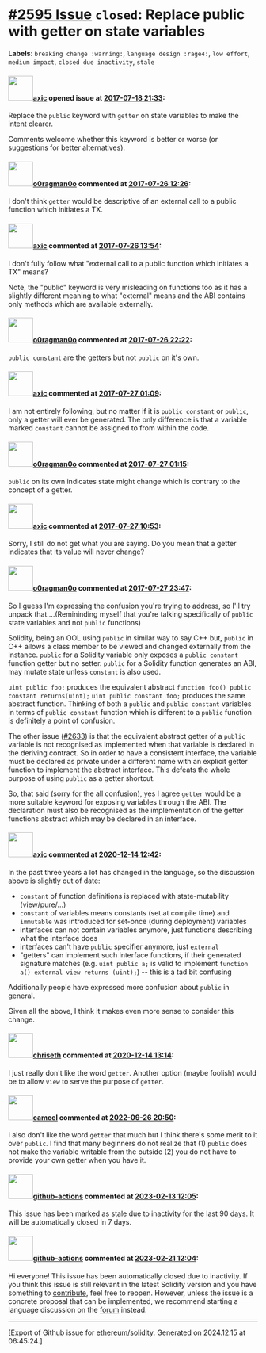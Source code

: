 # [\#2595 Issue](https://github.com/ethereum/solidity/issues/2595) `closed`: Replace public with getter on state variables
**Labels**: `breaking change :warning:`, `language design :rage4:`, `low effort`, `medium impact`, `closed due inactivity`, `stale`


#### <img src="https://avatars.githubusercontent.com/u/20340?v=4" width="50">[axic](https://github.com/axic) opened issue at [2017-07-18 21:33](https://github.com/ethereum/solidity/issues/2595):

Replace the `public` keyword with `getter` on state variables to make the intent clearer.

Comments welcome whether this keyword is better or worse (or suggestions for better alternatives).

#### <img src="https://avatars.githubusercontent.com/u/12790330?u=93f973ed85ec0c341023d85050ee1d3eb2be6679&v=4" width="50">[o0ragman0o](https://github.com/o0ragman0o) commented at [2017-07-26 12:26](https://github.com/ethereum/solidity/issues/2595#issuecomment-318038046):

I don't think `getter` would be descriptive of an external call to a public function which initiates a TX.

#### <img src="https://avatars.githubusercontent.com/u/20340?v=4" width="50">[axic](https://github.com/axic) commented at [2017-07-26 13:54](https://github.com/ethereum/solidity/issues/2595#issuecomment-318059915):

I don't fully follow what "external call to a public function which initiates a TX" means?

Note, the "public" keyword is very misleading on functions too as it has a slightly different meaning to what "external" means and the ABI contains only methods which are available externally.

#### <img src="https://avatars.githubusercontent.com/u/12790330?u=93f973ed85ec0c341023d85050ee1d3eb2be6679&v=4" width="50">[o0ragman0o](https://github.com/o0ragman0o) commented at [2017-07-26 22:22](https://github.com/ethereum/solidity/issues/2595#issuecomment-318200134):

`public constant` are the getters but not `public` on it's own.

#### <img src="https://avatars.githubusercontent.com/u/20340?v=4" width="50">[axic](https://github.com/axic) commented at [2017-07-27 01:09](https://github.com/ethereum/solidity/issues/2595#issuecomment-318227727):

I am not entirely following, but no matter if it is `public constant` or `public`, only a getter will ever be generated.  The only difference is that a variable marked `constant` cannot be assigned to from within the code.

#### <img src="https://avatars.githubusercontent.com/u/12790330?u=93f973ed85ec0c341023d85050ee1d3eb2be6679&v=4" width="50">[o0ragman0o](https://github.com/o0ragman0o) commented at [2017-07-27 01:15](https://github.com/ethereum/solidity/issues/2595#issuecomment-318228674):

`public` on its own indicates state might change which is contrary to the concept of a getter.

#### <img src="https://avatars.githubusercontent.com/u/20340?v=4" width="50">[axic](https://github.com/axic) commented at [2017-07-27 10:53](https://github.com/ethereum/solidity/issues/2595#issuecomment-318328843):

Sorry, I still do not get what you are saying. Do you mean that a getter indicates that its value will never change?

#### <img src="https://avatars.githubusercontent.com/u/12790330?u=93f973ed85ec0c341023d85050ee1d3eb2be6679&v=4" width="50">[o0ragman0o](https://github.com/o0ragman0o) commented at [2017-07-27 23:47](https://github.com/ethereum/solidity/issues/2595#issuecomment-318517169):

So I guess I'm expressing the confusion you're trying to address, so I'll try unpack that....(Remininding myself that you're talking specifically of `public` state variables and not `public` functions)

Solidity, being an OOL using `public` in similar way to say C++ but,
`public` in C++ allows a class member to be viewed and changed externally from the instance.
`public` for a Solidity variable only exposes a `public constant` function getter but no setter.
`public` for a Solidity function generates an ABI, may mutate state unless `constant` is also used.

`uint public foo;` produces the equivalent abstract `function foo() public constant returns(uint);`
`uint public constant foo;` produces the same abstract function.
Thinking of both a `public` and `public constant` variables in terms of `public constant` function which is different to a `public` function is definitely a point of confusion.

The other issue ([#2633](https://github.com/ethereum/solidity/issues/2633)) is that the equivalent abstract getter of a `public` variable is not recognised as implemented when that variable is declared in the deriving contract. So in order to have a consistent interface, the variable must be declared as private under a different name with an explicit getter function to implement the abstract interface.  This defeats the whole purpose of using `public` as a getter shortcut.  

So, that said (sorry for the all confusion), yes I agree `getter` would be a more suitable keyword for exposing variables through the ABI.  The declaration must also be recognised as the implementation of the getter functions abstract which may be declared in an interface.

#### <img src="https://avatars.githubusercontent.com/u/20340?v=4" width="50">[axic](https://github.com/axic) commented at [2020-12-14 12:42](https://github.com/ethereum/solidity/issues/2595#issuecomment-744413556):

In the past three years a lot has changed in the language, so the discussion above is slightly out of date:
- `constant` of function definitions is replaced with state-mutability (view/pure/...)
- `constant` of variables means constants (set at compile time) and `immutable` was introduced for set-once (during deployment) variables
- interfaces can not contain variables anymore, just functions describing what the interface does
- interfaces can't have `public` specifier anymore, just `external`
- "getters" can implement such interface functions, if their generated signature matches (e.g. `uint public a;` is valid to implement `function a() external view returns (uint);`) -- this is a tad bit confusing

Additionally people have expressed more confusion about `public` in general.

Given all the above, I think it makes even more sense to consider this change.

#### <img src="https://avatars.githubusercontent.com/u/9073706?v=4" width="50">[chriseth](https://github.com/chriseth) commented at [2020-12-14 13:14](https://github.com/ethereum/solidity/issues/2595#issuecomment-744431676):

I just really don't like the word `getter`. Another option (maybe foolish) would be to allow `view` to serve the purpose of `getter`.

#### <img src="https://avatars.githubusercontent.com/u/137030?v=4" width="50">[cameel](https://github.com/cameel) commented at [2022-09-26 20:50](https://github.com/ethereum/solidity/issues/2595#issuecomment-1258618318):

I also don't like the word `getter` that much but I think there's some merit to it over `public`. I find that many beginners do not realize that (1) `public` does not make the variable writable from the outside (2) you do not have to provide your own getter when you have it.

#### <img src="https://avatars.githubusercontent.com/in/15368?v=4" width="50">[github-actions](https://github.com/apps/github-actions) commented at [2023-02-13 12:05](https://github.com/ethereum/solidity/issues/2595#issuecomment-1427830003):

This issue has been marked as stale due to inactivity for the last 90 days.
It will be automatically closed in 7 days.

#### <img src="https://avatars.githubusercontent.com/in/15368?v=4" width="50">[github-actions](https://github.com/apps/github-actions) commented at [2023-02-21 12:04](https://github.com/ethereum/solidity/issues/2595#issuecomment-1438364086):

Hi everyone! This issue has been automatically closed due to inactivity.
If you think this issue is still relevant in the latest Solidity version and you have something to [contribute](https://docs.soliditylang.org/en/latest/contributing.html), feel free to reopen.
However, unless the issue is a concrete proposal that can be implemented, we recommend starting a language discussion on the [forum](https://forum.soliditylang.org) instead.


-------------------------------------------------------------------------------



[Export of Github issue for [ethereum/solidity](https://github.com/ethereum/solidity). Generated on 2024.12.15 at 06:45:24.]
